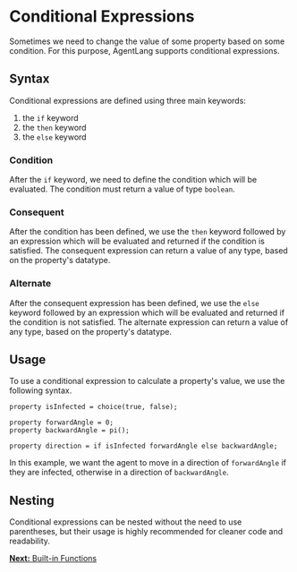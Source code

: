 # Conditional Expressions

Sometimes we need to change the value of some property based on some condition. For this purpose, AgentLang supports conditional expressions.

## Syntax
Conditional expressions are defined using three main keywords:
1. the `if` keyword
2. the `then` keyword
3. the `else` keyword

### Condition
After the `if` keyword, we need to define the condition which will be evaluated. The condition must return a value of type `boolean`.

### Consequent
After the condition has been defined, we use the `then` keyword followed by an expression which will be evaluated and returned if the condition is satisfied. The consequent expression can return a value of any type, based on the property's datatype.

### Alternate
After the consequent expression has been defined, we use the `else` keyword followed by an expression which will be evaluated and returned if the condition is not satisfied. The alternate expression can return a value of any type, based on the property's datatype.

## Usage
To use a conditional expression to calculate a property's value, we use the following syntax.
```
property isInfected = choice(true, false);

property forwardAngle = 0;
property backwardAngle = pi();

property direction = if isInfected forwardAngle else backwardAngle;
```
In this example, we want the agent to move in a direction of `forwardAngle` if they are infected, otherwise in a direction of `backwardAngle`.

## Nesting
Conditional expressions can be nested without the need to use parentheses, but their usage is highly recommended for cleaner code and readability.

[**Next:** Built-in Functions](/documentation/language-design/built-in-functions)